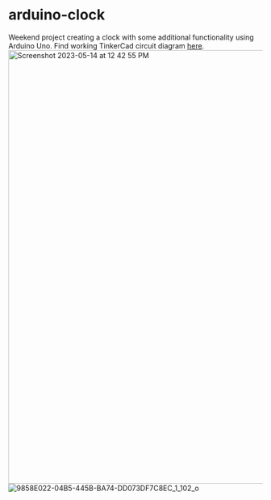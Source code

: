 # arduino-clock
Weekend project creating a clock with some additional functionality using Arduino Uno.  Find working TinkerCad circuit diagram <a href="https://www.tinkercad.com/things/adm9l4JB7WP-grand-uusam/editel?tenant=circuits">here</a>.
<img width="859" alt="Screenshot 2023-05-14 at 12 42 55 PM" src="https://github.com/BP-2/arduino-clock/assets/57198128/0c234e7f-5aaf-4ffe-b1f2-2fcd7fa6d880">
![9858E022-04B5-445B-BA74-DD073DF7C8EC_1_102_o](https://github.com/BP-2/arduino-clock/assets/57198128/d538eacc-c1e1-4401-a1a7-f15f22edef0d)
